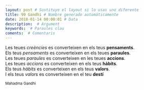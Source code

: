 ```yaml
---
layout: post # Sustituye el layout si lo usas uno diferente
title: 99 Gandhi # Nombre generado automáticamente
date: 2018-01-14 00:00:01 # Data
description:  # Argument
keywords:  # Paraules clau
coments:  # Comentaris
---
```


Les teues *creències* es converteixen en els teus **pensaments**.<br />
Els teus *pensaments* es converteixen en els teues **paraules**.<br />
Les teues *paraules* es converteixen en les teues **accions**.<br />
Les teues *accions* es converteixen en els teus **hàbits**.<br />
Els teus *hàbits* es converteixen en els teus **valors**.<br />
I els teus *valors* es converteixen en el teu **destí**<br />

<small>Mahadma Gandhi</small>
